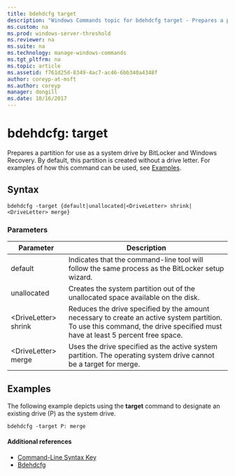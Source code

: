 ```yaml
---
title: bdehdcfg target
description: "Windows Commands topic for bdehdcfg target - Prepares a partition for use as a system drive by BitLocker and Windows recovery."
ms.custom: na
ms.prod: windows-server-threshold
ms.reviewer: na
ms.suite: na
ms.technology: manage-windows-commands
ms.tgt_pltfrm: na
ms.topic: article
ms.assetid: f761d25d-8349-4ac7-ac46-6bb340a4348f
author: coreyp-at-msft
ms.author: coreyp
manager: dongill
ms.date: 10/16/2017
---
```


# bdehdcfg: target



Prepares a partition for use as a system drive by BitLocker and Windows Recovery. By default, this partition is created without a drive letter. For examples of how this command can be used, see [Examples](#BKMK_Examples).

## Syntax

```
bdehdcfg -target {default|unallocated|<DriveLetter> shrink|<DriveLetter> merge}
```

### Parameters

|Parameter|Description|
|---------|-----------|
|default|Indicates that the command-line tool will follow the same process as the BitLocker setup wizard.|
|unallocated|Creates the system partition out of the unallocated space available on the disk.|
|\<DriveLetter> shrink|Reduces the drive specified by the amount necessary to create an active system partition. To use this command, the drive specified must have at least 5 percent free space.|
|\<DriveLetter> merge|Uses the drive specified as the active system partition. The operating system drive cannot be a target for merge.|

## <a name="BKMK_Examples"></a>Examples

The following example depicts using the **target** command to designate an existing drive (P) as the system drive.
```
bdehdcfg -target P: merge
```

#### Additional references

-   [Command-Line Syntax Key](command-line-syntax-key.md)
-   [Bdehdcfg](bdehdcfg.md)